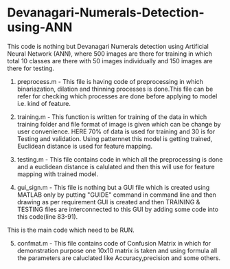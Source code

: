 # Devanagari-Numerals-Detection-using-ANN


This code is nothing but Devanagari Numerals detection using Artificial Neural Network (ANN),
where 500 images are there for training in which total 10 classes are there with 50 images individually and 150 images are there for testing.

1. preprocess.m - This file is having code of preprocessing in which binariazation, dilation and thinning processes is done.This file can be refer for checking which processes are done before applying to model i.e. kind of feature.

2. training.m - This function is written for training of the data in which training folder and file format of image is given which  can be change by user convenience. HERE 70% of data is used for training and 30 is for Testing and validation. Using patternnet this model is getting trained, Euclidean distance is used for feature mapping.

3. testing.m -  This file contains code in which all the preprocessing is done and a euclidean distance is calulated and then this will use for feature mapping with trained model.

4. gui_sign.m - This file is nothing but a GUI file which is created using MATLAB only by putting "GUIDE" command in command line and then drawing as per requirement GUI is created and then TRAINING & TESTING files are interconnected to this GUI by adding some code into this code(line 83-91).

This is the main code which need to be RUN.

5. confmat.m - This file contains code of Confusion Matrix in which for demonstration purpose one 10x10 matrix is taken and using formula all the parameters are caluclated like Accuracy,precision and some others.
